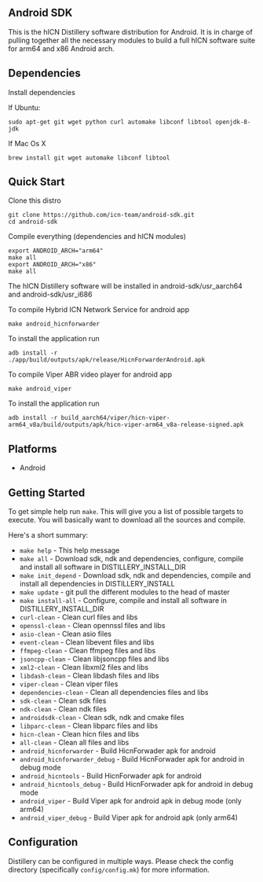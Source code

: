 ## Android SDK ##

This is the hICN Distillery software distribution for Android. It is in charge of pulling
together all the necessary modules to build a full hICN software suite for arm64 and x86 Android arch.

## Dependencies ##

Install dependencies

If Ubuntu:

```
sudo apt-get git wget python curl automake libconf libtool openjdk-8-jdk
```

If Mac Os X

```
brew install git wget automake libconf libtool
```


## Quick Start ##

Clone this distro

```
git clone https://github.com/icn-team/android-sdk.git
cd android-sdk
```

Compile everything (dependencies and hICN modules)

```
export ANDROID_ARCH="arm64"
make all
export ANDROID_ARCH="x86"
make all

```

The hICN Distillery software will be installed in android-sdk/usr_aarch64 and android-sdk/usr_i686


To compile Hybrid ICN Network Service for android app

```
make android_hicnforwarder
```

To install the application run

```
adb install -r ./app/build/outputs/apk/release/HicnForwarderAndroid.apk
```

To compile Viper ABR video player for android app 

```
make android_viper
```

To install the application run

```
adb install -r build_aarch64/viper/hicn-viper-arm64_v8a/build/outputs/apk/hicn-viper-arm64_v8a-release-signed.apk
```


## Platforms ##

- Android



## Getting Started ##

To get simple help run `make`. This will give you a list of possible targets to
execute. You will basically want to download all the sources and compile.

Here's a short summary:

- `make help`				- This help message
- `make all`				- Download sdk, ndk and dependencies, configure, compile and install all software in DISTILLERY_INSTALL_DIR
- `make init_depend` 		- Download sdk, ndk and dependencies, compile and install all dependencies in DISTILLERY_INSTALL
- `make update`				- git pull the different modules to the head of master
- `make install-all` 		- Configure, compile and install all software in DISTILLERY_INSTALL_DIR
- `curl-clean`				- Clean curl files and libs
- `openssl-clean`			- Clean opennssl files and libs
- `asio-clean`				- Clean asio files
- `event-clean`				- Clean libevent files and libs
- `ffmpeg-clean`			- Clean ffmpeg files and libs
- `jsoncpp-clean`			- Clean libjsoncpp files and libs
- `xml2-clean`				- Clean libxml2 files and libs
- `libdash-clean`			- Clean libdash files and libs
- `viper-clean`				- Clean viper files
- `dependencies-clean`	 	- Clean all dependencies files and libs
- `sdk-clean`				- Clean sdk files
- `ndk-clean`				- Clean ndk files
- `androidsdk-clean`		- Clean sdk, ndk and cmake files
- `libparc-clean`			- Clean libparc files and libs
- `hicn-clean`				- Clean hicn files and libs
- `all-clean`				- Clean	all files and libs
- `android_hicnforwarder`	- Build HicnForwader apk for android
- `android_hicnforwarder_debug`	- Build HicnForwader apk for android in debug mode
- `android_hicntools`		- Build HicnForwader apk for android
- `android_hicntools_debug`	- Build HicnForwader apk for android in debug mode
- `android_viper`			- Build Viper apk for android apk in debug mode (only arm64)
- `android_viper_debug`		- Build Viper apk for android apk (only arm64)


## Configuration ##

Distillery can be configured in multiple ways.  Please check the config directory (specifically `config/config.mk`) for more information.